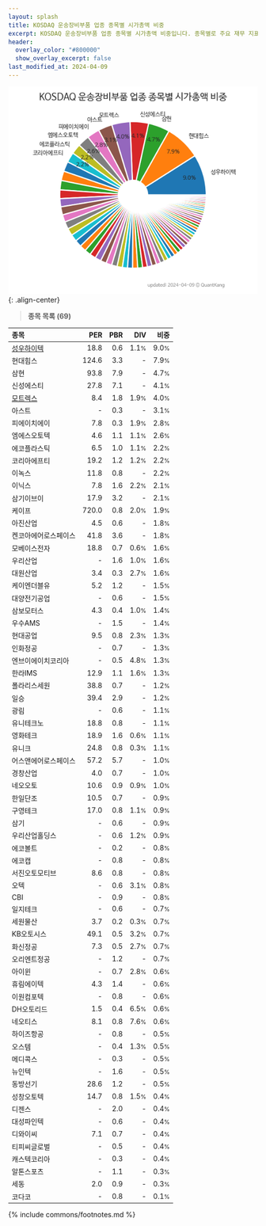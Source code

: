 ```yaml
---
layout: splash
title: KOSDAQ 운송장비부품 업종 종목별 시가총액 비중
excerpt: KOSDAQ 운송장비부품 업종 종목별 시가총액 비중입니다. 종목별로 주요 재무 지표를 함께 표시합니다.
header:
  overlay_color: "#800000"
  show_overlay_excerpt: false
last_modified_at: 2024-04-09
---
```



![KOSDAQ 운송장비부품 업종 종목별 시가총액 비중](/stats/sector/images/kosdaq_업종_운송장비부품_종목.png){: .align-center}


> **종목 목록 (69)**<a id="list"></a>

| **종목** | **PER** | **PBR** | **DIV** | **비중** |
| :------- | ------: | ------: | ------: | -------: |
| [성우하이텍](/015750/) | 18.8 | 0.6 | 1.1<small>%</small> | 9.0<small>%</small> |
| 현대힘스 | 124.6 | 3.3 | - | 7.9<small>%</small> |
| 삼현 | 93.8 | 7.9 | - | 4.7<small>%</small> |
| 신성에스티 | 27.8 | 7.1 | - | 4.1<small>%</small> |
| [모트렉스](/118990/) | 8.4 | 1.8 | 1.9<small>%</small> | 4.0<small>%</small> |
| 아스트 | - | 0.3 | - | 3.1<small>%</small> |
| 피에이치에이 | 7.8 | 0.3 | 1.9<small>%</small> | 2.8<small>%</small> |
| 엠에스오토텍 | 4.6 | 1.1 | 1.1<small>%</small> | 2.6<small>%</small> |
| 에코플라스틱 | 6.5 | 1.0 | 1.1<small>%</small> | 2.2<small>%</small> |
| 코리아에프티 | 19.2 | 1.2 | 1.2<small>%</small> | 2.2<small>%</small> |
| 이녹스 | 11.8 | 0.8 | - | 2.2<small>%</small> |
| 이닉스 | 7.8 | 1.6 | 2.2<small>%</small> | 2.1<small>%</small> |
| 삼기이브이 | 17.9 | 3.2 | - | 2.1<small>%</small> |
| 케이프 | 720.0 | 0.8 | 2.0<small>%</small> | 1.9<small>%</small> |
| 아진산업 | 4.5 | 0.6 | - | 1.8<small>%</small> |
| 켄코아에어로스페이스 | 41.8 | 3.6 | - | 1.8<small>%</small> |
| 모베이스전자 | 18.8 | 0.7 | 0.6<small>%</small> | 1.6<small>%</small> |
| 우리산업 | - | 1.6 | 1.0<small>%</small> | 1.6<small>%</small> |
| 대원산업 | 3.4 | 0.3 | 2.7<small>%</small> | 1.6<small>%</small> |
| 케이엔더블유 | 5.2 | 1.2 | - | 1.5<small>%</small> |
| 대양전기공업 | - | 0.6 | - | 1.5<small>%</small> |
| 삼보모터스 | 4.3 | 0.4 | 1.0<small>%</small> | 1.4<small>%</small> |
| 우수AMS | - | 1.5 | - | 1.4<small>%</small> |
| 현대공업 | 9.5 | 0.8 | 2.3<small>%</small> | 1.3<small>%</small> |
| 인화정공 | - | 0.7 | - | 1.3<small>%</small> |
| 엔브이에이치코리아 | - | 0.5 | 4.8<small>%</small> | 1.3<small>%</small> |
| 한라IMS | 12.9 | 1.1 | 1.6<small>%</small> | 1.3<small>%</small> |
| 폴라리스세원 | 38.8 | 0.7 | - | 1.2<small>%</small> |
| 일승 | 39.4 | 2.9 | - | 1.2<small>%</small> |
| 광림 | - | 0.6 | - | 1.1<small>%</small> |
| 유니테크노 | 18.8 | 0.8 | - | 1.1<small>%</small> |
| 영화테크 | 18.9 | 1.6 | 0.6<small>%</small> | 1.1<small>%</small> |
| 유니크 | 24.8 | 0.8 | 0.3<small>%</small> | 1.1<small>%</small> |
| 어스앤에어로스페이스 | 57.2 | 5.7 | - | 1.0<small>%</small> |
| 경창산업 | 4.0 | 0.7 | - | 1.0<small>%</small> |
| 네오오토 | 10.6 | 0.9 | 0.9<small>%</small> | 1.0<small>%</small> |
| 한일단조 | 10.5 | 0.7 | - | 0.9<small>%</small> |
| 구영테크 | 17.0 | 0.8 | 1.1<small>%</small> | 0.9<small>%</small> |
| 삼기 | - | 0.6 | - | 0.9<small>%</small> |
| 우리산업홀딩스 | - | 0.6 | 1.2<small>%</small> | 0.9<small>%</small> |
| 에코볼트 | - | 0.2 | - | 0.8<small>%</small> |
| 에코캡 | - | 0.8 | - | 0.8<small>%</small> |
| 서진오토모티브 | 8.6 | 0.8 | - | 0.8<small>%</small> |
| 오텍 | - | 0.6 | 3.1<small>%</small> | 0.8<small>%</small> |
| CBI | - | 0.9 | - | 0.8<small>%</small> |
| 일지테크 | - | 0.6 | - | 0.7<small>%</small> |
| 세원물산 | 3.7 | 0.2 | 0.3<small>%</small> | 0.7<small>%</small> |
| KB오토시스 | 49.1 | 0.5 | 3.2<small>%</small> | 0.7<small>%</small> |
| 화신정공 | 7.3 | 0.5 | 2.7<small>%</small> | 0.7<small>%</small> |
| 오리엔트정공 | - | 1.2 | - | 0.7<small>%</small> |
| 아이윈 | - | 0.7 | 2.8<small>%</small> | 0.6<small>%</small> |
| 휴림에이텍 | 4.3 | 1.4 | - | 0.6<small>%</small> |
| 이원컴포텍 | - | 0.8 | - | 0.6<small>%</small> |
| DH오토리드 | 1.5 | 0.4 | 6.5<small>%</small> | 0.6<small>%</small> |
| 네오티스 | 8.1 | 0.8 | 7.6<small>%</small> | 0.6<small>%</small> |
| 하이즈항공 | - | 0.8 | - | 0.5<small>%</small> |
| 오스템 | - | 0.4 | 1.3<small>%</small> | 0.5<small>%</small> |
| 메디콕스 | - | 0.3 | - | 0.5<small>%</small> |
| 뉴인텍 | - | 1.6 | - | 0.5<small>%</small> |
| 동방선기 | 28.6 | 1.2 | - | 0.5<small>%</small> |
| 성창오토텍 | 14.7 | 0.8 | 1.5<small>%</small> | 0.4<small>%</small> |
| 디젠스 | - | 2.0 | - | 0.4<small>%</small> |
| 대성파인텍 | - | 0.6 | - | 0.4<small>%</small> |
| 디와이씨 | 7.1 | 0.7 | - | 0.4<small>%</small> |
| 티피씨글로벌 | - | 0.5 | - | 0.4<small>%</small> |
| 캐스텍코리아 | - | 0.3 | - | 0.4<small>%</small> |
| 알톤스포츠 | - | 1.1 | - | 0.3<small>%</small> |
| 세동 | 2.0 | 0.9 | - | 0.3<small>%</small> |
| 코다코 | - | 0.8 | - | 0.1<small>%</small> |

{% include commons/footnotes.md %}